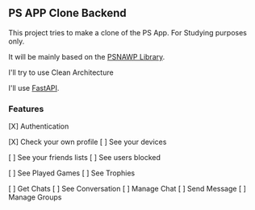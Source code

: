 ## PS APP Clone Backend

This project tries to make a clone of the PS App. For Studying purposes only.

It will be mainly based on the [PSNAWP Library](https://github.com/isFakeAccount/psnawp).

I'll try to use Clean Architecture

I'll use [FastAPI](https://fastapi.tiangolo.com/).

### Features
[X] Authentication

[X] Check your own profile
[ ] See your devices

[ ] See your friends lists
[ ] See users blocked

[ ] See Played Games
[ ] See Trophies

[ ] Get Chats
[ ] See Conversation
[ ] Manage Chat
[ ] Send Message
[ ] Manage Groups